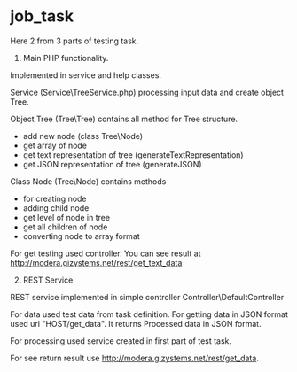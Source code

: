 job_task
========

Here 2 from 3 parts of testing task. 

1. Main PHP functionality. 

Implemented in service and help classes. 

Service (Service\TreeService.php) processing input data and create object Tree. 

Object Tree (Tree\Tree) contains all method for Tree structure. 
- add new node (class Tree\Node)
- get array of node
- get text representation of tree (generateTextRepresentation)
- get JSON representation of tree (generateJSON)

Class Node (Tree\Node) contains methods
- for creating node
- adding child node 
- get level of node in tree
- get all children of node
- converting node to array format 

For get testing used controller. You can see result at http://modera.gizystems.net/rest/get_text_data



2. REST Service

REST service implemented in simple controller Controller\DefaultController

For data used test data from task definition. For getting data in JSON format used uri "HOST/get_data". It returns Processed data in JSON format.

For processing used service created in first part of test task.

For see return result use http://modera.gizystems.net/rest/get_data.  

